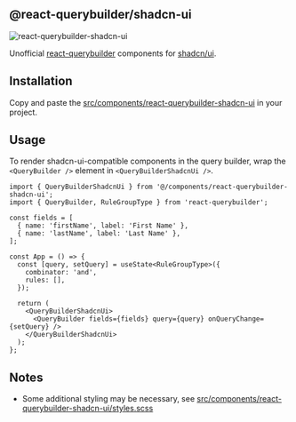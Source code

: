 ## @react-querybuilder/shadcn-ui

![react-querybuilder-shadcn-ui](./react-querybuilder-shadcn-ui.png)

Unofficial [react-querybuilder](https://npmjs.com/package/react-querybuilder) components for [shadcn/ui](https://ui.shadcn.com).

## Installation

Copy and paste the [src/components/react-querybuilder-shadcn-ui](https://github.com/jide/react-querybuilder-shadcn-ui/tree/main/src/components/react-querybuilder-shadcn-ui) in your project.

## Usage

To render shadcn-ui-compatible components in the query builder, wrap the `<QueryBuilder />` element in `<QueryBuilderShadcnUi />`.

```tsx
import { QueryBuilderShadcnUi } from '@/components/react-querybuilder-shadcn-ui';
import { QueryBuilder, RuleGroupType } from 'react-querybuilder';

const fields = [
  { name: 'firstName', label: 'First Name' },
  { name: 'lastName', label: 'Last Name' },
];

const App = () => {
  const [query, setQuery] = useState<RuleGroupType>({
    combinator: 'and',
    rules: [],
  });

  return (
    <QueryBuilderShadcnUi>
      <QueryBuilder fields={fields} query={query} onQueryChange={setQuery} />
    </QueryBuilderShadcnUi>
  );
};
```

## Notes

- Some additional styling may be necessary, see [src/components/react-querybuilder-shadcn-ui/styles.scss](https://github.com/jide/react-querybuilder-shadcn-ui/tree/main/src/components/react-querybuilder-shadcn-ui/styles.scss)
